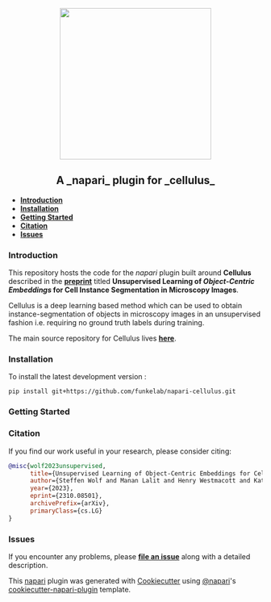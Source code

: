 <p align="center">
  <img src="https://github.com/funkelab/napari-cellulus/assets/34229641/39fd381e-78f3-40da-9a03-1b1f17c22044" width=300 />
</p>
<h2 align="center">A _napari_ plugin for _cellulus_</h2>

- **[Introduction](#introduction)**
- **[Installation](#installation)**
- **[Getting Started](#getting-started)**
- **[Citation](#citation)**
- **[Issues](#issues)**

### Introduction

This repository hosts the code for the _napari_ plugin built around **Cellulus** described in the **[preprint](https://arxiv.org/pdf/2310.08501.pdf)** titled **Unsupervised Learning of *Object-Centric Embeddings* for Cell Instance Segmentation in Microscopy Images**.

Cellulus is a deep learning based method which can be used to obtain instance-segmentation of objects in microscopy images in an unsupervised fashion i.e. requiring no ground truth labels during training.

The main source repository for Cellulus lives **[here](https://github.com/funkelab/cellulus)**.

### Installation

To install the latest development version :

```
pip install git+https://github.com/funkelab/napari-cellulus.git
```

### Getting Started



### Citation

If you find our work useful in your research, please consider citing:


```bibtex
@misc{wolf2023unsupervised,
      title={Unsupervised Learning of Object-Centric Embeddings for Cell Instance Segmentation in Microscopy Images},
      author={Steffen Wolf and Manan Lalit and Henry Westmacott and Katie McDole and Jan Funke},
      year={2023},
      eprint={2310.08501},
      archivePrefix={arXiv},
      primaryClass={cs.LG}
}
```

### Issues

If you encounter any problems, please **[file an issue]** along with a detailed description.

This [napari] plugin was generated with [Cookiecutter] using [@napari]'s [cookiecutter-napari-plugin] template.

[napari]: https://github.com/napari/napari
[Cookiecutter]: https://github.com/audreyr/cookiecutter
[@napari]: https://github.com/napari
[cookiecutter-napari-plugin]: https://github.com/napari/cookiecutter-napari-plugin
[file an issue]: https://github.com/funkelab/napari-cellulus/issues
[napari]: https://github.com/napari/napari
[tox]: https://tox.readthedocs.io/en/latest/
[pip]: https://pypi.org/project/pip/
[PyPI]: https://pypi.org/
